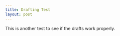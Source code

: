 ```yaml
---
title: Drafting Test
layout: post
---
```


This is another test to see if the drafts work properly.
